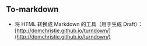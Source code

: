 ## To-markdown

- 将 HTML 转换成 Markdown 的工具（用于生成 Draft）：[http://domchristie.github.io/turndown/](http://domchristie.github.io/turndown/)
